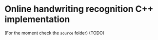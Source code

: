 # Online handwriting recognition C++ implementation

(For the moment check the `source` folder)
(TODO)
